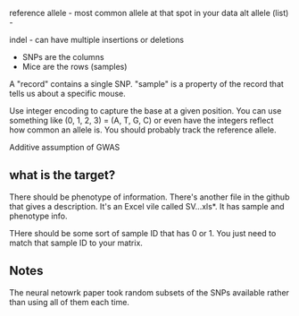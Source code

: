 reference allele - most common allele at that spot in your data
alt allele (list) - 

indel - can have multiple insertions or deletions

- SNPs are the columns
- Mice are the rows (samples)

A "record" contains a single SNP. "sample" is a property of the record that tells us about a specific mouse. 


Use integer encoding to capture the base at a given position. You can use something like (0, 1, 2, 3) = (A, T, G, C) or even have the integers reflect how common an allele is. 
You should probably track the reference allele. 

Additive assumption of GWAS




## what is the target?

There should be phenotype of information.
There's another file in the github that gives a description. It's an Excel vile called SV...xls*. It has sample and phenotype info. 

THere should be some sort of sample ID that has 0 or 1. You just need to match that sample ID to your matrix.


## Notes

The neural netowrk paper took random subsets of the SNPs available rather than using all of them each time. 